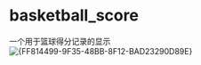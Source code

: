 # basketball_score
一个用于篮球得分记录的显示
![{FF814499-9F35-48BB-8F12-BAD23290D89E}](https://github.com/user-attachments/assets/b2d40921-5daa-40a5-9c67-2c214ac1539e)
